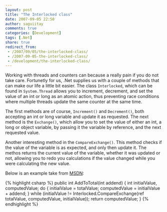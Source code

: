 ```yaml
---
layout: post
title: "The Interlocked class"
date: 2007-09-05 22:50
author: saguiitay
comments: true
categories: [Development]
tags: [.Net]
share: true
redirect_from:
 - /2007/09/05/the-interlocked-class/
 - /2007-09-05-the-interlocked-class/
 - /development/the-interlocked-class/
---
```

Working with threads and counters can because a really pain if you do not take care. 
Fortunetly for us, .Net supplies us with a couple of methods that can make our life a little bit easier. 
The class `Interlocked`, which can be found in `System.Thread` allows you to increment, decrement, and set the 
value of an int or long as an atomic action, thus preventing race conditions where multiple threads update the 
same counter at the same time. 

The first methods are of course, `Increment()` and `Decrement()`, both accepting an int or long variable and 
update it as requested. The next method is the `Exchange()`, which allow you to set the value of either an int, 
a long or object variable, by passing it the variable by reference, and the next requested value. 

Another interesting method in the `CompareExchange()`. This method checks if the value of the variable is as 
expected, and only then update it. The methos returns the current value of the variable, whether it was updated 
or not, allowing you to redo you calculations if the value changed while you were calculating the new value. 

Below is an example take from [MSDN](http://msdn.microsoft.com/library/en-us/cpref/html/frlrfsystemthreadinginterlockedclasscompareexchangetopic.asp):

{% highlight csharp %}
public int AddToTotal(int addend)
{
    int initialValue, computedValue;
    do
    {
        initialValue = totalValue;
        computedValue = initialValue + addend;
    }
    while (initialValue != Interlocked.CompareExchange(ref totalValue, computedValue, initialValue));
    return computedValue;
}
{% endhighlight %}

